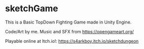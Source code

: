 # sketchGame
This is a Basic TopDown Fighting Game made in Unity Engine.

Code/Art by me.
Music and SFX from https://opengameart.org/

Playable online at Itch.io!:
https://s4arkboy.itch.io/sketchdungeon
